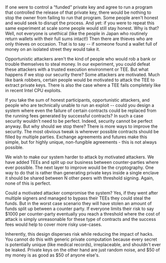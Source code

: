 If one were to control a “funded” private key and agree to run a program that controlled the release of that private key, there would be nothing to stop the owner from failing to run that program. Some people aren't honest and would seek to disrupt the process. And yet: if you were to repeat this same experiment at scale some people would still stay honest. Why is that? Well, not everyone is unethical (like the people in Japan who routinely return wallets with their full sums intact!) Then there are thieves who are only thieves on occasion. That is to say -- if someone found a wallet full of money on an isolated street they would take it.

Opportunistic attackers aren't the kind of people who would rob a bank or trouble themselves to steal money. In our experiment, you could defeat these attackers with a trusted execution environment or TEE. But what happens if we stop our security there? Some attackers are motivated. Much like bank robbers, certain people would be motivated to attack the TEE to extract private keys. There is also the case where a TEE fails completely like in recent Intel CPU exploits.

If you take the sum of honest participants, opportunistic attackers, and people who are technically unable to run an exploit -- could you design a system where even the failure of certain contracts could be replaced from the running fees generated by successful contracts? In such a case security wouldn't need to be perfect. Indeed, security cannot be perfect anyway. But why should we stop there? There is more ways to improve the security. The most obvious tweak is wherever possible contracts should be filled by multiple parties. Exchange agreements and futures make this simple, but for highly unique, non-fungible agreements - this is not always possible.

We wish to make our system harder to attack by motivated attackers. We have added TEEs and split up our business between counter-parties where ever possible. The next layer to improve would be the cryptography. One way to do that is rather than generating private keys inside a single enclave it should be shared between N other peers with threshold signing. Again, none of this is perfect.

Could a motivated attacker compromise the system? Yes, if they went after multiple signers and managed to bypass their TEEs they could steal the funds. But in the worst case scenario they will have stolen an amount of funds split up between a counter party. If everyone limits their risk to say $1000 per counter-party eventually you reach a threshold where the cost of attack is simply unreasonable for these type of contracts and the success fees would help to cover more risky use-cases.

Inherently, this design disperses risk while reducing the impact of hacks. You cannot do this with generic private computation because every secret is potentially unique (like medical records), irreplaceable, and shouldn't ever be leaked. Private keys on the other hand are just random noise, and $50 of my money is as good as $50 of anyone else's. 